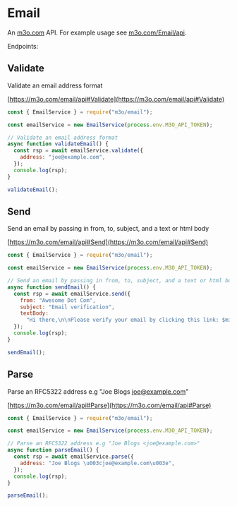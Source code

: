 # Email

An [m3o.com](https://m3o.com) API. For example usage see [m3o.com/Email/api](https://m3o.com/Email/api).

Endpoints:

## Validate

Validate an email address format

[https://m3o.com/email/api#Validate](https://m3o.com/email/api#Validate)

```js
const { EmailService } = require("m3o/email");

const emailService = new EmailService(process.env.M3O_API_TOKEN);

// Validate an email address format
async function validateEmail() {
  const rsp = await emailService.validate({
    address: "joe@example.com",
  });
  console.log(rsp);
}

validateEmail();
```

## Send

Send an email by passing in from, to, subject, and a text or html body

[https://m3o.com/email/api#Send](https://m3o.com/email/api#Send)

```js
const { EmailService } = require("m3o/email");

const emailService = new EmailService(process.env.M3O_API_TOKEN);

// Send an email by passing in from, to, subject, and a text or html body
async function sendEmail() {
  const rsp = await emailService.send({
    from: "Awesome Dot Com",
    subject: "Email verification",
    textBody:
      "Hi there,\n\nPlease verify your email by clicking this link: $micro_verification_link",
  });
  console.log(rsp);
}

sendEmail();
```

## Parse

Parse an RFC5322 address e.g "Joe Blogs <joe@example.com>"

[https://m3o.com/email/api#Parse](https://m3o.com/email/api#Parse)

```js
const { EmailService } = require("m3o/email");

const emailService = new EmailService(process.env.M3O_API_TOKEN);

// Parse an RFC5322 address e.g "Joe Blogs <joe@example.com>"
async function parseEmail() {
  const rsp = await emailService.parse({
    address: "Joe Blogs \u003cjoe@example.com\u003e",
  });
  console.log(rsp);
}

parseEmail();
```
